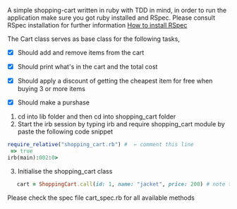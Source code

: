 A simple shopping-cart written in ruby with TDD in mind, in order to run the application make sure you got ruby installed and RSpec. Please consult RSpec installation for further information [How to install RSpec](https://relishapp.com/rspec/docs/gettingstarted)

The Cart class serves as base class for the following tasks,

- [X] Should add and remove items from the cart
- [X] Should print what's in the cart and the total cost
- [X] Should apply a discount of getting the cheapest item for free when buying 3 or more items
- [X] Should make a purshase


1. cd into lib folder and then cd into shopping_cart folder
2. Start the irb session by typing irb and require shopping_cart module by paste the following code snippet

```ruby
require_relative("shopping_cart.rb") #  ← comment this line
 => true
irb(main):002:0>
```

3. Initialise the shopping_cart class 

```ruby
   cart = ShoppingCart.call(id: 1, name: "jacket", price: 200) # note that these arguments are required
```

Please check the spec file cart_spec.rb for all available methods

